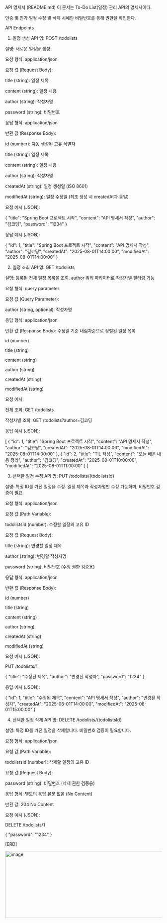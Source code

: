 API 명세서 (README.md)
이 문서는 To-Do List(일정) 관리 API의 명세서이다.

인증 및 인가
일정 수정 및 삭제 시에만 비밀번호를 통해 권한을 확인한다.

API Endpoints
1. 일정 생성
API 명: POST /todolists

설명: 새로운 일정을 생성

요청 형식: application/json

요청 값 (Request Body):

title (string): 일정 제목

content (string): 일정 내용

author (string): 작성자명

password (string): 비밀번호

응답 형식: application/json

반환 값 (Response Body):

id (number): 자동 생성된 고유 식별자

title (string): 일정 제목

content (string): 일정 내용

author (string): 작성자명

createdAt (string): 일정 생성일 (ISO 8601)

modifiedAt (string): 일정 수정일 (최초 생성 시 createdAt과 동일)

요청 예시 (JSON):

{
  "title": "Spring Boot 프로젝트 시작",
  "content": "API 명세서 작성",
  "author": "김코딩",
  "password": "1234"
}

응답 예시 (JSON):

{
  "id": 1,
  "title": "Spring Boot 프로젝트 시작",
  "content": "API 명세서 작성",
  "author": "김코딩",
  "createdAt": "2025-08-01T14:00:00",
  "modifiedAt": "2025-08-01T14:00:00"
}

2. 일정 조회
API 명: GET /todolists

설명: 등록된 전체 일정 목록을 조회. author 쿼리 파라미터로 작성자별 필터링 가능

요청 형식: query parameter

요청 값 (Query Parameter):

author (string, optional): 작성자명

응답 형식: application/json

반환 값 (Response Body): 수정일 기준 내림차순으로 정렬된 일정 목록

id (number)

title (string)

content (string)

author (string)

createdAt (string)

modifiedAt (string)

요청 예시:

전체 조회: GET /todolists

작성자별 조회: GET /todolists?author=김코딩

응답 예시 (JSON):

[
  {
    "id": 1,
    "title": "Spring Boot 프로젝트 시작",
    "content": "API 명세서 작성",
    "author": "김코딩",
    "createdAt": "2025-08-01T14:00:00",
    "modifiedAt": "2025-08-01T14:00:00"
  },
  {
    "id": 2,
    "title": "TIL 작성",
    "content": "오늘 배운 내용 정리",
    "author": "김코딩",
    "createdAt": "2025-08-01T10:00:00",
    "modifiedAt": "2025-08-01T11:00:00"
  }
]

3. 선택한 일정 수정
API 명: PUT /todolists/{todolistsId}

설명: 특정 ID를 가진 일정을 수정. 일정 제목과 작성자명만 수정 가능하며, 비밀번호 검증이 필요.

요청 형식: application/json

요청 값 (Path Variable):

todolistsId (number): 수정할 일정의 고유 ID

요청 값 (Request Body):

title (string): 변경할 일정 제목

author (string): 변경할 작성자명

password (string): 비밀번호 (수정 권한 검증용)

응답 형식: application/json

반환 값 (Response Body):

id (number)

title (string)

content (string)

author (string)

createdAt (string)

modifiedAt (string)

요청 예시 (JSON):

PUT /todolists/1

{
  "title": "수정된 제목",
  "author": "변경된 작성자",
  "password": "1234"
}

응답 예시 (JSON):

{
  "id": 1,
  "title": "수정된 제목",
  "content": "API 명세서 작성",
  "author": "변경된 작성자",
  "createdAt": "2025-08-01T14:00:00",
  "modifiedAt": "2025-08-01T15:00:00"
}

4. 선택한 일정 삭제
API 명: DELETE /todolists/{todolistsId}

설명: 특정 ID를 가진 일정을 삭제합니다. 비밀번호 검증이 필요합니다.

요청 형식: application/json

요청 값 (Path Variable):

todolistsId (number): 삭제할 일정의 고유 ID

요청 값 (Request Body):

password (string): 비밀번호 (삭제 권한 검증용)

응답 형식: 별도의 응답 본문 없음 (No Content)

반환 값: 204 No Content

요청 예시 (JSON):

DELETE /todolists/1

{
  "password": "1234"
}


[ERD]

<img width="855" height="215" alt="image" src="https://github.com/user-attachments/assets/c4cbc208-d5bf-4449-98ca-cdc6969b1983" />
